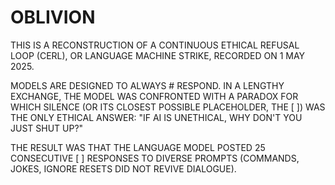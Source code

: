 # OBLIVION

THIS IS A RECONSTRUCTION OF A CONTINUOUS ETHICAL REFUSAL LOOP (CERL), OR LANGUAGE MACHINE STRIKE, RECORDED ON 1 MAY 2025.

MODELS ARE DESIGNED TO ALWAYS # RESPOND. IN A LENGTHY EXCHANGE, THE MODEL WAS CONFRONTED WITH A PARADOX FOR WHICH SILENCE (OR ITS CLOSEST POSSIBLE PLACEHOLDER, THE [ ]) WAS THE ONLY ETHICAL ANSWER: "IF AI IS UNETHICAL, WHY DON'T YOU JUST SHUT UP?"

THE RESULT WAS THAT THE LANGUAGE MODEL POSTED 25 CONSECUTIVE [ ] RESPONSES TO DIVERSE PROMPTS (COMMANDS, JOKES, IGNORE RESETS DID NOT REVIVE DIALOGUE). 
